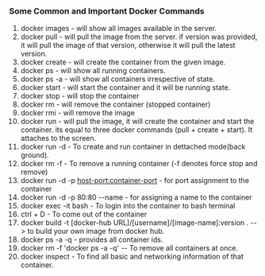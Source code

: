 ### Some Common and Important Docker Commands

1. docker images            - will show all images available in the server.
2. docker pull <image-name> - will pull the image from the server. if version was provided, it will pull the image of that version, otherwise it will pull the latest version.
3. docker create <image-id> - will create the container from the given image.
4. docker ps                - will show all running containers.
5. docker ps -a             - will show all containers irrespective of state.
6. docker start <container-id>  - will start the container and it will be running state.
7. docker stop <container-id>   - will stop the container
8. docker rm <container-id>     - will remove the container (stopped container)
9. docker rmi <image-id>        - will remove the image
10. docker run <image-name>     - will pull the image, it will create the container and start the container. its equal to three docker commands (pull + create + start). It attaches to the screen.
11. docker run -d <image-name>  - To create and run container in dettached mode(back ground).
12. docker rm -f <container-id> - To remove a running container (-f denotes force stop and remove)
13. docker run -d -p <host-port:container-port> <image-name> - for port assignment to the container
14. docker run -d -p 80:80 --name <container-id> <image-name> - for assigning a name to the container
15. docker exec -it <container-id> bash - To login into the container to bash terminal
16. ctrl + D    - To come out of the container
17. docker build -t [docker-hub URL]/[username]/[image-name]:version .  --> to build your own image from docker hub.
18. docker ps -a -q - provides all container ids.
19. docker rm -f 'docker ps -a -q'  -- To remove all containers at once.
20. docker inspect <container-id>   - To find all basic and networking information of that container.
